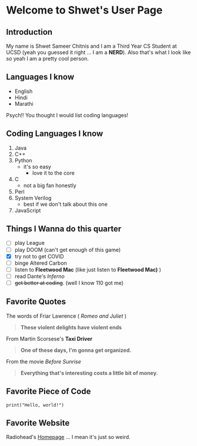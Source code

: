 # Welcome to Shwet's User Page

## Introduction


My name is Shwet Sameer Chitnis and I am a Third Year CS Student at UCSD (yeah you guessed it right ... I am a **NERD**).
Also that's what I look like so yeah I am a pretty cool person.

## Languages I know

- English
- Hindi
- Marathi

Psych!! You thought I would list coding languages!

## Coding Languages I know

1. Java
2. C++
3. Python
   - it's so easy
      - love it to the core
4. C
   - not a big fan honestly
5. Perl
6. System Verilog
   - best if we don't talk about this one
7. JavaScript

## Things I Wanna do this quarter

- [ ] play League
- [ ] play DOOM (can't get enough of this game)
- [x] try not to get COVID
- [ ] binge Altered Carbon
- [ ] listen to **Fleetwood Mac** (like just listen to **Fleetwood Mac)** )
- [ ] read Dante's *Inferno*
- [ ] ~~get better at coding~~. (well I know 110 got me)

## Favorite Quotes

The words of Friar Lawrence ( *Romeo and Juliet* )
>**These violent delights have violent ends**


From Martin Scorsese's **Taxi Driver**
>**One of these days, I'm gonna get organized.**


From the movie *Before Sunrise*
>**Everything that's interesting costs a little bit of money.**

## Favorite Piece of Code

```
print("Hello, world!")
```

## Favorite Website

Radiohead's [Homepage](https://www.radiohead.com) ... I mean it's just so weird.
